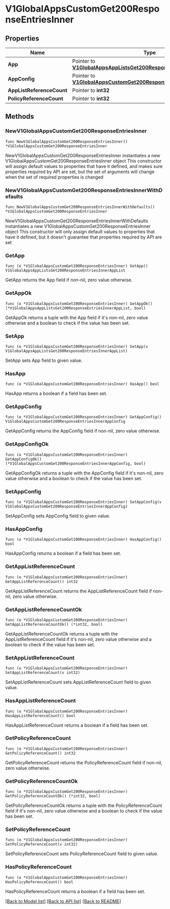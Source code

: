 # V1GlobalAppsCustomGet200ResponseEntriesInner

## Properties

Name | Type | Description | Notes
------------ | ------------- | ------------- | -------------
**App** | Pointer to [**V1GlobalAppsAppListsGet200ResponseEntriesInnerAppList**](V1GlobalAppsAppListsGet200ResponseEntriesInnerAppList.md) |  | [optional] 
**AppConfig** | Pointer to [**V1GlobalAppsCustomGet200ResponseEntriesInnerAppConfig**](V1GlobalAppsCustomGet200ResponseEntriesInnerAppConfig.md) |  | [optional] 
**AppListReferenceCount** | Pointer to **int32** |  | [optional] 
**PolicyReferenceCount** | Pointer to **int32** |  | [optional] 

## Methods

### NewV1GlobalAppsCustomGet200ResponseEntriesInner

`func NewV1GlobalAppsCustomGet200ResponseEntriesInner() *V1GlobalAppsCustomGet200ResponseEntriesInner`

NewV1GlobalAppsCustomGet200ResponseEntriesInner instantiates a new V1GlobalAppsCustomGet200ResponseEntriesInner object
This constructor will assign default values to properties that have it defined,
and makes sure properties required by API are set, but the set of arguments
will change when the set of required properties is changed

### NewV1GlobalAppsCustomGet200ResponseEntriesInnerWithDefaults

`func NewV1GlobalAppsCustomGet200ResponseEntriesInnerWithDefaults() *V1GlobalAppsCustomGet200ResponseEntriesInner`

NewV1GlobalAppsCustomGet200ResponseEntriesInnerWithDefaults instantiates a new V1GlobalAppsCustomGet200ResponseEntriesInner object
This constructor will only assign default values to properties that have it defined,
but it doesn't guarantee that properties required by API are set

### GetApp

`func (o *V1GlobalAppsCustomGet200ResponseEntriesInner) GetApp() V1GlobalAppsAppListsGet200ResponseEntriesInnerAppList`

GetApp returns the App field if non-nil, zero value otherwise.

### GetAppOk

`func (o *V1GlobalAppsCustomGet200ResponseEntriesInner) GetAppOk() (*V1GlobalAppsAppListsGet200ResponseEntriesInnerAppList, bool)`

GetAppOk returns a tuple with the App field if it's non-nil, zero value otherwise
and a boolean to check if the value has been set.

### SetApp

`func (o *V1GlobalAppsCustomGet200ResponseEntriesInner) SetApp(v V1GlobalAppsAppListsGet200ResponseEntriesInnerAppList)`

SetApp sets App field to given value.

### HasApp

`func (o *V1GlobalAppsCustomGet200ResponseEntriesInner) HasApp() bool`

HasApp returns a boolean if a field has been set.

### GetAppConfig

`func (o *V1GlobalAppsCustomGet200ResponseEntriesInner) GetAppConfig() V1GlobalAppsCustomGet200ResponseEntriesInnerAppConfig`

GetAppConfig returns the AppConfig field if non-nil, zero value otherwise.

### GetAppConfigOk

`func (o *V1GlobalAppsCustomGet200ResponseEntriesInner) GetAppConfigOk() (*V1GlobalAppsCustomGet200ResponseEntriesInnerAppConfig, bool)`

GetAppConfigOk returns a tuple with the AppConfig field if it's non-nil, zero value otherwise
and a boolean to check if the value has been set.

### SetAppConfig

`func (o *V1GlobalAppsCustomGet200ResponseEntriesInner) SetAppConfig(v V1GlobalAppsCustomGet200ResponseEntriesInnerAppConfig)`

SetAppConfig sets AppConfig field to given value.

### HasAppConfig

`func (o *V1GlobalAppsCustomGet200ResponseEntriesInner) HasAppConfig() bool`

HasAppConfig returns a boolean if a field has been set.

### GetAppListReferenceCount

`func (o *V1GlobalAppsCustomGet200ResponseEntriesInner) GetAppListReferenceCount() int32`

GetAppListReferenceCount returns the AppListReferenceCount field if non-nil, zero value otherwise.

### GetAppListReferenceCountOk

`func (o *V1GlobalAppsCustomGet200ResponseEntriesInner) GetAppListReferenceCountOk() (*int32, bool)`

GetAppListReferenceCountOk returns a tuple with the AppListReferenceCount field if it's non-nil, zero value otherwise
and a boolean to check if the value has been set.

### SetAppListReferenceCount

`func (o *V1GlobalAppsCustomGet200ResponseEntriesInner) SetAppListReferenceCount(v int32)`

SetAppListReferenceCount sets AppListReferenceCount field to given value.

### HasAppListReferenceCount

`func (o *V1GlobalAppsCustomGet200ResponseEntriesInner) HasAppListReferenceCount() bool`

HasAppListReferenceCount returns a boolean if a field has been set.

### GetPolicyReferenceCount

`func (o *V1GlobalAppsCustomGet200ResponseEntriesInner) GetPolicyReferenceCount() int32`

GetPolicyReferenceCount returns the PolicyReferenceCount field if non-nil, zero value otherwise.

### GetPolicyReferenceCountOk

`func (o *V1GlobalAppsCustomGet200ResponseEntriesInner) GetPolicyReferenceCountOk() (*int32, bool)`

GetPolicyReferenceCountOk returns a tuple with the PolicyReferenceCount field if it's non-nil, zero value otherwise
and a boolean to check if the value has been set.

### SetPolicyReferenceCount

`func (o *V1GlobalAppsCustomGet200ResponseEntriesInner) SetPolicyReferenceCount(v int32)`

SetPolicyReferenceCount sets PolicyReferenceCount field to given value.

### HasPolicyReferenceCount

`func (o *V1GlobalAppsCustomGet200ResponseEntriesInner) HasPolicyReferenceCount() bool`

HasPolicyReferenceCount returns a boolean if a field has been set.


[[Back to Model list]](../README.md#documentation-for-models) [[Back to API list]](../README.md#documentation-for-api-endpoints) [[Back to README]](../README.md)


